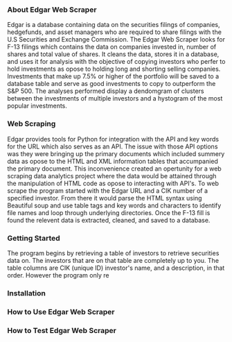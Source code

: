 ### About Edgar Web Scraper
Edgar is a database containing data on the securities filings of companies, hedgefunds, and asset managers who are required to share filings with the U.S Securities and Exchange Commission. The Edgar Web Scraper looks for F-13 filings which contains the data on companies invested in, number of shares and total value of shares. It cleans the data, stores it in a database, and uses it for analysis with the objective of copying investors who perfer to hold investments as opose to holding long and shorting selling companies. Investments that make up 7.5% or higher of the portfolio will be saved to a database table and serve as good investments to copy to outperform the S&P 500. The analyses performed display a dendomgram of clusters between the investments of multiple investors and a hystogram of the most popular investments.

### Web Scraping
Edgar provides tools for Python for integration with the API and key words for the URL which also serves as an API. The issue with those API options was they were bringing up the primary documents which included summery data as opose to the HTML and XML information tables that accumpanied the primary document. This inconvenience created an opertunity for a web scraping data analytics project where the data would be attained through the manipulation of HTML code as opose to interacting with API's. To web scrape the program started with the Edgar URL and a CIK number of a specified investor. From there it would parse the HTML syntax using Beautiful soup and use table tags and key words and characters to identify file names and loop through underlying directories. Once the F-13 fill is found  the relevent data is extracted, cleaned, and saved to a database.

### Getting Started
The program begins by retrieving a table of investors to retrieve securities data on. The investors that are on that table are completely up to you. The table columns are CIK (unique ID) investor's name, and a description, in that order. However the program only re

### Installation

### How to Use Edgar Web Scraper

### How to Test Edgar Web Scraper
